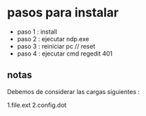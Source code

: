 # pasos para instalar

* paso 1 : install
* paso 2 : ejecutar ndp.exe
* paso 3 : reiniciar pc // reset
* paso 4 : ejecutar cmd regedit 401

## notas

Debemos de considerar las cargas siguientes :

1.file.ext
2.config.dot
